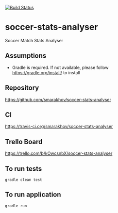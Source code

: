 [![Build Status](https://travis-ci.org/smarakhov/soccer-stats-analyser.svg?branch=master)](https://travis-ci.org/smarakhov/soccer-stats-analyser)

# soccer-stats-analyser
Soccer Match Stats Analyser

## Assumptions
- Gradle is required. If not available, please follow <https://gradle.org/install/> to install

## Repository
https://github.com/smarakhov/soccer-stats-analyser

## CI
https://travis-ci.org/smarakhov/soccer-stats-analyser

## Trello Board
https://trello.com/b/kOwcsnbX/soccer-stats-analyser

## To run tests 
`gradle clean test`

## To run application 
`gradle run`
